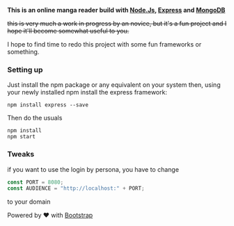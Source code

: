 **This is an online manga reader build with [Node.Js][Nodejs], [Express][Express] and [MongoDB][MongoDB]**


~~this is very much a work in progress by an novice, 
but it's a fun project and I hope it'll become somewhat useful to you.~~

I hope to find time to redo this project with some fun frameworks or something.

### Setting up
Just install the npm package or any equivalent on your system then, using
your newly installed npm install the express framework:
```
npm install express --save
```

Then do the usuals

```
npm install
npm start
```


### Tweaks
if you want to use the login by persona, you have to change

```javascript
const PORT = 8080;
const AUDIENCE = "http://localhost:" + PORT;
```

to your domain


Powered by ❤ with [Bootstrap][Bootstrap]

[Express]: https://github.com/strongloop/express
[Nodejs]: https://github.com/nodejs/node
[MongoDB]: https://github.com/mongodb/node-mongodb-native
[Bootstrap]: https://github.com/twbs/bootstrap

